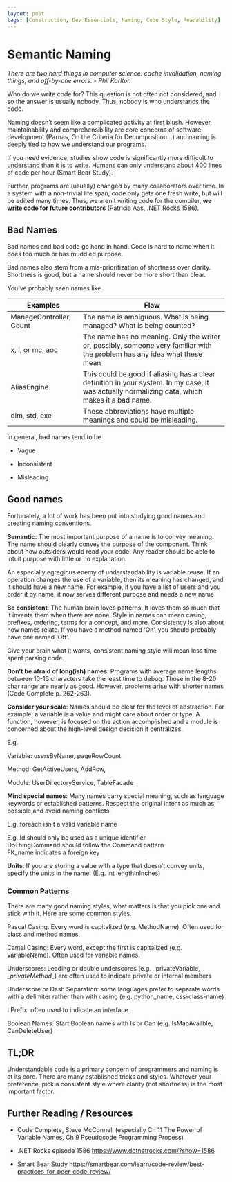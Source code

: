 ```yaml
---
layout: post
tags: [Construction, Dev Essentials, Naming, Code Style, Readability]
---
```

# Semantic Naming

*There are two hard things in computer science: cache invalidation, naming things, and off-by-one errors. - Phil Karlton*

Who do we write code for? This question is not often not
considered, and so the answer is usually nobody. Thus, nobody is who understands the code.

<!-- more -->

Naming doesn’t seem like a complicated activity at first blush. However, maintainability and comprehensibility are core concerns of software development (Parnas, On the Criteria for Decomposition...) and naming is deeply tied to how we understand our programs.

If you need evidence, studies show code is significantly more difficult to understand than it is to write. Humans can only understand about 400 lines of code per hour (Smart Bear Study).

Further, programs are (usually) changed by many collaborators over time. In a system with a non-trivial life span, code only gets one fresh write, but  will be edited many times. Thus, we aren’t writing code for the compiler, **we write code for future contributors** (Patricia Aas, .NET Rocks 1586).

Bad Names
---------

Bad names and bad code go hand in hand. Code is hard to name when it does too much or has muddled purpose.

Bad names also stem from a mis-prioritization of shortness over clarity. Shortness is good, but a name should never be more short than clear.

You’ve probably seen names like

| **Examples**            | **Flaw**                                                                                                                                       |
| ----------------------- | ---------------------------------------------------------------------------------------------------------------------------------------------- |
| ManageController, Count | The name is ambiguous. What is being managed? What is being counted?                                                                           |
| x, l, or mc, aoc        | The name has no meaning. Only the writer or, possibly, someone very familiar with the problem has any idea what these mean                     |
| AliasEngine             | This could be good if aliasing has a clear definition in your system. In my case, it was actually normalizing data, which makes it a bad name. |
| dim, std, exe           | These abbreviations have multiple meanings and could be misleading.                                                                            |

In general, bad names tend to be

-   Vague

-   Inconsistent

-   Misleading

Good names
----------

Fortunately, a lot of work has been put into studying good names and creating naming conventions.

**Semantic**: The most important purpose of a name is to convey meaning. The name should clearly convey the purpose of the component. Think about how outsiders would read your code. Any reader should be able to intuit purpose with little or no explanation.

An especially egregious enemy of understandability is variable reuse. If an operation changes the use of a variable, then its meaning has changed, and it should have a new name. For example, if you have a list of users and you order it by name, it now serves different purpose and needs a new name.

**Be consistent**: The human brain loves patterns. It loves them so much that it invents them when there are none. Style in names can mean casing, prefixes, ordering, terms for a concept, and more. Consistency is also about how names relate. If you have a method named ‘On’, you should probably have one named ‘Off’.

Give your brain what it wants, consistent naming style will mean less time spent parsing code.

**Don’t be afraid of long(ish) names**: Programs with average name lengths between 10-16 characters take the least time to debug. Those in the 8-20 char range are nearly as good. However, problems arise with shorter names (Code Complete p. 262-263).

**Consider your scale**: Names should be clear for the level of abstraction. For example, a variable is a value and might care about order or type. A function, however, is focused on the action accomplished and a module is concerned about the high-level design decision it centralizes.

E.g.

Variable: usersByName, pageRowCount

Method: GetActiveUsers, AddRow,

Module: UserDirectoryService, TableFacade

**Mind special names**: Many names carry special meaning, such as language keywords or established patterns. Respect the original intent as much as possible and avoid naming conflicts.

E.g. foreach isn’t a valid variable name

E.g. Id should only be used as a unique identifier  
DoThingCommand should follow the Command pattern  
FK_name indicates a foreign key

**Units**: If you are storing a value with a type that doesn’t convey units, specify the units in the name. (E.g. int lengthInInches)

### Common Patterns

There are many good naming styles, what matters is that you pick one and stick with it. Here are some common styles.

Pascal Casing: Every word is capitalized (e.g. MethodName). Often used for class and method names.

Camel Casing: Every word, except the first is capitalized (e.g. variableName). Often used for variable names.

Underscores: Leading or double underscores (e.g. \_privateVariable, \__privateMethod__) are often used to indicate private or internal members

Underscore or Dash Separation: some languages prefer to separate words with a delimiter rather than with casing (e.g. python_name, css-class-name)

I Prefix: often used to indicate an interface

Boolean Names: Start Boolean names with Is or Can (e.g. IsMapAvailble, CanDeleteUser)

TL;DR
-----

Understandable code is a primary concern of programmers and naming is at its core. There are many established tricks and styles. Whatever your preference, pick a consistent style where clarity (not shortness) is the most important factor.

Further Reading / Resources
---------------------------

- Code Complete, Steve McConnell (especially Ch 11 The Power of Variable Names, Ch 9 Pseudocode Programming Process)

- .NET Rocks episode 1586 <https://www.dotnetrocks.com/?show=1586>

- Smart Bear Study
    <https://smartbear.com/learn/code-review/best-practices-for-peer-code-review/>
